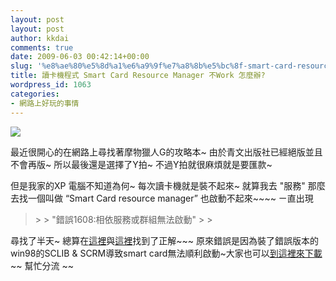 ```yaml
---
layout: post
layout: post
author: kkdai
comments: true
date: 2009-06-03 00:42:14+00:00
slug: '%e8%ae%80%e5%8d%a1%e6%a9%9f%e7%a8%8b%e5%bc%8f-smart-card-resource-manager-%e4%b8%8dwork-%e6%80%8e%e9%ba%bc%e8%be%a6'
title: 讀卡機程式 Smart Card Resource Manager 不Work 怎麼辦?
wordpress_id: 1063
categories:
- 網路上好玩的事情
---
```


![](http://imgg1.store.pchome.com.tw/~prod/M00302965_big.jpg?pimg=static&P=1223880190)

 

最近很開心的在網路上尋找著摩物獵人G的攻略本~ 由於青文出版社已經絕版並且不會再版~ 所以最後還是選擇了Y拍~ 不過Y拍就很麻煩就是要匯款~

 

但是我家的XP 電腦不知道為何~ 每次讀卡機就是裝不起來~ 就算我去 "服務" 那麼去找一個叫做 “Smart Card resource manager” 也啟動不起來~~~~ ㄧ直出現

 

<blockquote>  
> 
> "錯誤1608:相依服務或群組無法啟動"
> 
> </blockquote>

 

尋找了半天~ 總算在[這裡](http://www.javaworld.com.tw/jute/post/view?bid=26&id=127213&sty=1&tpg=7&age=0)與[這裡](http://www.javaworld.com.tw/jute/post/view?bid=26&id=109613&sty=1&tpg=2&age=0)找到了正解~~~ 原來錯誤是因為裝了錯誤版本的win98的SCLIB & SCRM導致­smart card無法順利啟動~大家也可以[到這裡來下載](http://www.badongo.com/file/15262887)~~ 幫忙分流 ~~
